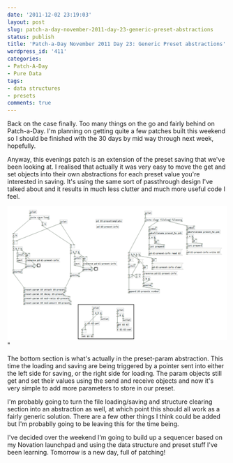 ```yaml
---
date: '2011-12-02 23:19:03'
layout: post
slug: patch-a-day-november-2011-day-23-generic-preset-abstractions
status: publish
title: 'Patch-a-Day November 2011 Day 23: Generic Preset abstractions'
wordpress_id: '411'
categories:
- Patch-A-Day
- Pure Data
tags:
- data structures
- presets
comments: true
---
```


Back on the case finally. Too many things on the go and fairly behind on Patch-a-Day. I'm planning on getting quite a few patches built this weekend so I should be finished with the 30 days by mid way through next week, hopefully.

Anyway, this evenings patch is an extension of the preset saving that we've been looking at. I realised that actually it was very easy to move the get and set objects into their own abstractions for each preset value you're interested in saving. It's using the same sort of passthrough design I've talked about and it results in much less clutter and much more useful code I feel.

![Individual preset parameter abstractions](/a/2011-12-02-patch-a-day-november-2011-day-23-generic-preset-abstractions/improved-preset-abstractions.png)"

The bottom section is what's actually in the preset-param abstraction. This time the loading and saving are being triggered by a pointer sent into either the left side for saving, or the right side for loading. The param objects still get and set their values using the send and receive objects and now it's very simple to add more parameters to store in our preset.

I'm probably going to turn the file loading/saving and structure clearing section into an abstraction as well, at which point this should all work as a fairly generic solution. There are a few other things I think could be added but I'm probablly going to be leaving this for the time being.

I've decided over the weekend I'm going to build up a sequencer based on my Novation launchpad and using the data structure and preset stuff I've been learning. Tomorrow is a new day, full of patching!
